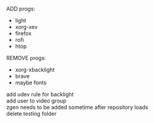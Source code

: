 ADD progs:
- light 
- xorg-xev
- firefox
- rofi
- htop

REMOVE progs:  
- xorg-xbacklight
- brave
- maybe fonts

add udev rule for backlight  
add user to video group  
zgen needs to be added sometime after repository loads  
delete testing folder

